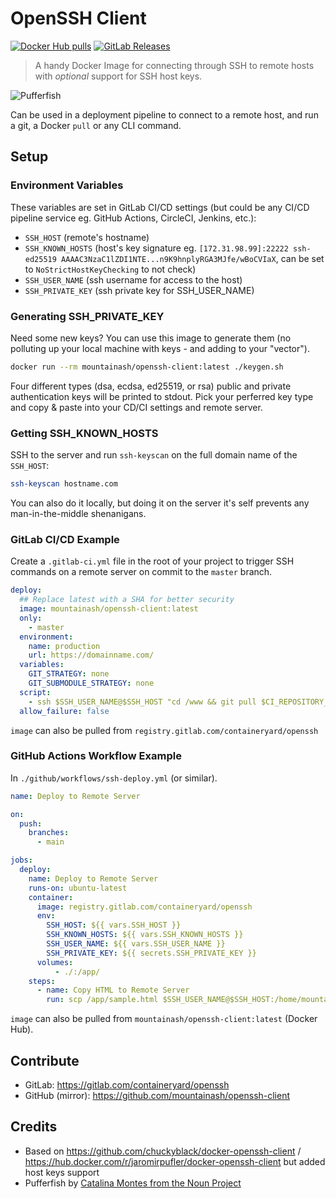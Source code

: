# OpenSSH Client

[![Docker Hub pulls](https://badgen.net/docker/pulls/mountainash/openssh-client)](https://hub.docker.com/r/mountainash/openssh-client) [![GitLab Releases](https://badgen.net/gitlab/release/containeryard/openssh)](https://gitlab.com/containeryard/openssh/-/releases)

> A handy Docker Image for connecting through SSH to remote hosts with _optional_ support for SSH host keys.

![Pufferfish](https://gitlab.com/containeryard/openssh/-/raw/14afda69422ca6c4dc91e49cf79de24f0a65b226/avatar.png)

Can be used in a deployment pipeline to connect to a remote host, and run a git, a Docker `pull` or any CLI command.

## Setup
### Environment Variables

These variables are set in GitLab CI/CD settings (but could be any CI/CD pipeline service eg. GitHub Actions, CircleCI, Jenkins, etc.):
- `SSH_HOST` (remote's hostname)
- `SSH_KNOWN_HOSTS` (host's key signature eg. `[172.31.98.99]:22222 ssh-ed25519 AAAAC3NzaC1lZDI1NTE...n9K9hnplyRGA3MJfe/wBoCVIaX`, can be set to `NoStrictHostKeyChecking` to not check)
- `SSH_USER_NAME` (ssh username for access to the host)
- `SSH_PRIVATE_KEY` (ssh private key for SSH_USER_NAME)

### Generating SSH_PRIVATE_KEY

Need some new keys? You can use this image to generate them (no polluting up your local machine with keys - and adding to your "vector").

```sh
docker run --rm mountainash/openssh-client:latest ./keygen.sh
```

Four different types (dsa, ecdsa, ed25519, or rsa) public and private authentication keys will be printed to stdout. Pick your perferred key type and copy & paste into your CD/CI settings and remote server.

### Getting SSH_KNOWN_HOSTS

SSH to the server and run `ssh-keyscan` on the full domain name of the `SSH_HOST`:

```sh
ssh-keyscan hostname.com
```

You can also do it locally, but doing it on the server it's self prevents any man-in-the-middle shenanigans.

### GitLab CI/CD Example

Create a `.gitlab-ci.yml` file in the root of your project to trigger SSH commands on a remote server on commit to the `master` branch.

```yml
deploy:
  ## Replace latest with a SHA for better security
  image: mountainash/openssh-client:latest
  only:
    - master
  environment:
    name: production
    url: https://domainname.com/
  variables:
    GIT_STRATEGY: none
    GIT_SUBMODULE_STRATEGY: none
  script:
    - ssh $SSH_USER_NAME@$SSH_HOST "cd /www && git pull $CI_REPOSITORY_URL && exit"
  allow_failure: false
```

`image` can also be pulled from `registry.gitlab.com/containeryard/openssh`

### GitHub Actions Workflow Example

In `./github/workflows/ssh-deploy.yml` (or similar).

```yml
name: Deploy to Remote Server

on:
  push:
    branches:
      - main

jobs:
  deploy:
    name: Deploy to Remote Server
    runs-on: ubuntu-latest
    container:
      image: registry.gitlab.com/containeryard/openssh
      env:
        SSH_HOST: ${{ vars.SSH_HOST }}
        SSH_KNOWN_HOSTS: ${{ vars.SSH_KNOWN_HOSTS }}
        SSH_USER_NAME: ${{ vars.SSH_USER_NAME }}
        SSH_PRIVATE_KEY: ${{ secrets.SSH_PRIVATE_KEY }}
      volumes:
          - ./:/app/
    steps:
      - name: Copy HTML to Remote Server
        run: scp /app/sample.html $SSH_USER_NAME@$SSH_HOST:/home/mountainash/www/sitename/index.html
```

`image` can also be pulled from `mountainash/openssh-client:latest` (Docker Hub).

## Contribute

- GitLab: <https://gitlab.com/containeryard/openssh>
- GitHub (mirror): <https://github.com/mountainash/openssh-client>

## Credits

- Based on <https://github.com/chuckyblack/docker-openssh-client> / <https://hub.docker.com/r/jaromirpufler/docker-openssh-client> but added host keys support
- Pufferfish by [Catalina Montes from the Noun Project](https://thenounproject.com/term/pufferfish/181192/)